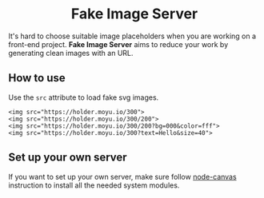 <h1 align="center">Fake Image Server</h1>

It's hard to choose suitable image placeholders when you are working on a front-end project. **Fake Image Server** aims to reduce your work by generating clean images with an URL.

## How to use
Use the `src` attribute to load fake svg images.
```
<img src="https://holder.moyu.io/300">
<img src="https://holder.moyu.io/300/200">
<img src="https://holder.moyu.io/300/200?bg=000&color=fff">
<img src="https://holder.moyu.io/300?text=Hello&size=40">
```

## Set up your own server
If you want to set up your own server, make sure follow [node-canvas](https://github.com/Automattic/node-canvas#compiling) instruction to install all the needed system modules.
